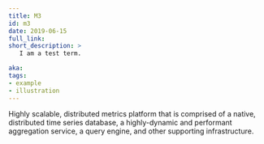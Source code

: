 ```yaml
---
title: M3
id: m3
date: 2019-06-15
full_link: 
short_description: >
   I am a test term.

aka: 
tags:
- example
- illustration
---
```


Highly scalable, distributed metrics platform that is comprised of a native, distributed time series database, a highly-dynamic and performant aggregation service, a query engine, and other supporting infrastructure.

